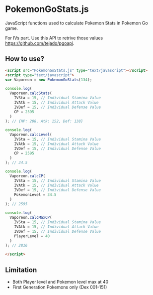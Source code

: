 # PokemonGoStats.js
JavaScript functions used to calculate Pokemon Stats in Pokemon Go game.

For IVs part. Use this API to retrive those values https://github.com/tejado/pgoapi.

## How to use?

```HTML
<script src="PokemonGoStats.js" type="text/javascript"></script>
<script type="text/javascript">
var Vaporeon = new PokemonGoStats(134);

console.log(
  Vaporeon.calcStats(
    IVSta = 15, // Individual Stamina Value
    IVAtk = 15, // Individual Attack Value
    IVDef = 15, // Individual Defense Value
    CP = 2595
  )
); // {HP: 208, Atk: 152, Def: 138}

console.log(
  Vaporeon.calcLevel(
    IVSta = 15, // Individual Stamina Value
    IVAtk = 15, // Individual Attack Value
    IVDef = 15, // Individual Defense Value
    CP = 2595
  )
); // 34.5

console.log(
  Vaporeon.calcCP(
    IVSta = 15, // Individual Stamina Value
    IVAtk = 15, // Individual Attack Value
    IVDef = 15, // Individual Defense Value
    PokemonLevel = 34.5
  )
); // 2595

console.log(
  Vaporeon.calcMaxCP(
    IVSta = 15, // Individual Stamina Value
    IVAtk = 15, // Individual Attack Value
    IVDef = 15, // Individual Defense Value
    PlayerLevel = 40
  )
); // 2816

</script>
```

## Limitation
- Both Player level and Pokemon level max at 40
- First Generation Pokemons only (Dex 001-151)
